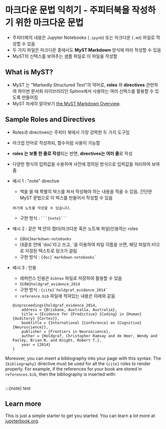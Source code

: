 # 마크다운 문법 익히기  -  주피터북을 작성하기 위한 마크다운 문법

- 주피터북의 내용은 Jupyter Notebooks (`.ipynb`) 또는 마크다운 (`.md`) 파일로 작성할 수 있음 
- 두 가지 파일은 마크다운 중에서도 **MyST Markdown** 양식에 따라 작성할 수 있음
- MyST의 신택스를 보여주는 샘플 파일로 이 파일을 작성함

## What is MyST?

- MyST 는 "Markedly Structured Text"의 약어로, **roles** 와 **directives** 관련하여 파이썬 문서화 라이브러리인 Sphinx에서 사용하는 여러 신택스를 활용할 수 있도록 만들어짐
- MyST 자세히 알아보기 [the MyST Markdown Overview](https://jupyterbook.org/content/myst.html).

## Sample Roles and Directives
- Roles과 directives는 주피터 북에서 가장 강력한 두 가지 도구임
- 마크업 언어로 작성하되, 함수처럼 사용이 가능함
- **roles 는 보통 한 줄로 작성**되는 반면, **directives는 여러 줄**로 작성
- 다양한 형식의 입력값을 수용하며 사전에 정의된 방식으로 입력값을 처리하여 보여줌

- 예시 1 : "note" directive
    - 책을 쓸 때 특별히 박스를 쳐서 작성해야 하는 내용을 적을 수 있음. 간단한 MyST 문법으로 이 박스를 만들어서 작성할 수 있음 
    ```{note}
    여기에 노트를 작성할 수 있습니다. 
    ```
    - 구현 방식 : 
    `` ```{note}``` ``

- 예시 2 : 같은 책 안의 챕터(마크다운 혹은 노트북 파일)인용하는 roles
    - {doc}`markdown-notebooks`
    - 대괄호 안에 'doc'라고 쓰고, `을 이용하여 파일 이름을 쓰면, 해당 파일의 h1으로 지정된 텍스트로 링크가 걸림
    - 구현 방식 : 
    `` {doc}`markdown-notebooks` ``
    
- 예시 3 : 인용
    - 레퍼런스 인용은 `bibtex` 파일로 저장하여 활용할 수 있음
    - {cite}`holdgraf_evidence_2014`
    - 구현 방식 : 
    `` {cite}`holdgraf_evidence_2014` `` 
    - `reference.bib` 파일에 적혀있는 내용은 아래와 같음
    ``` 
    @inproceedings{holdgraf_evidence_2014,
        address = {Brisbane, Australia, Australia},
        title = {Evidence for {Predictive} {Coding} in {Human} {Auditory} {Cortex}},
        booktitle = {International {Conference} on {Cognitive} {Neuroscience}},
        publisher = {Frontiers in Neuroscience},
        author = {Holdgraf, Christopher Ramsay and de Heer, Wendy and Pasley, Brian N. and Knight, Robert T.},
        year = {2014}
    }
    ```

Moreover, you can insert a bibliography into your page with this syntax:
The `{bibliography}` directive must be used for all the `{cite}` roles to
render properly.
For example, if the references for your book are stored in `references.bib`,
then the bibliography is inserted with:

```{bibliography}
```

:::{note} test

## Learn more

This is just a simple starter to get you started.
You can learn a lot more at [jupyterbook.org](https://jupyterbook.org).
